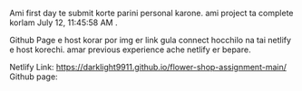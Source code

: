 Ami first day te submit korte parini personal karone.
ami project ta complete korlam July 12, 11:45:58 AM .

Github Page e host korar por img er link gula connect hocchilo na tai netlify e host korechi.
amar previous experience ache netlify er bepare.


Netlify Link: https://darklight9911.github.io/flower-shop-assignment-main/
Github page: 